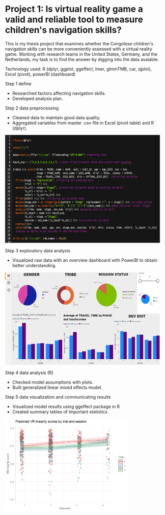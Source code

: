 # Project 1: Is virtual reality game a valid and reliable tool to measure children's navigation skills?
This is my thesis project that examines whether the Congolese children's navigation skills can be more conveniently assessed with a virtual reality game. Working with research teams in the United States, Germany, and the Netherlands, my task is to find the answer by digging into the data avaiable. 

Technology used: R (dplyr, ggplot, ggeffect, lmer, glmmTMB, car, sjplot), Excel (pivot), powerBI (dashboard)

Step 1 define
- Researched factors affecting navigation skills.
- Developed analysis plan.

Step 2 data preprocessing
- Cleaned data to maintain good data quality.
- Aggregated variables from master .csv file in Excel (pivot table) and R (dplyr).

<img src= "https://github.com/unisevis/unise_portfolio/blob/main/images/example%20r%20code%20data%20wrangling.png" width="700" height="350">

Step 3 exploratory data analysis
- Visualized raw data with an overview dashboard with PowerBI to obtain better understanding.

<img src="https://github.com/unisevis/unise_portfolio/blob/main/images/example%20power%20bi%20dashboard.png" width="550" height="300">

Step 4 data analysis (R)
- Checked model assumptions with plots.
- Built generalized linear mixed effects model.

Step 5 data visualization and communicating results
- Visualized model results using ggeffect package in R
- Created summary tables of important statistics

<img src="https://github.com/unisevis/unise_portfolio/blob/main/images/mod2%20Intx%20trial%20and%20session.png" width="400" height="300">
